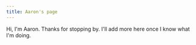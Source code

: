 ```yaml
---
title: Aaron's page
---
```

Hi, I'm Aaron. Thanks for stopping by. I'll add more here once I know what I'm doing.
